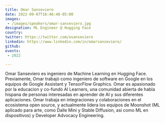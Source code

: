```yaml
---
title: Omar Sanseviero
date: 2022-09-07T16:46:48-05:00
images:
 - /images/speakers/omar-sanseviero.jpg
designation: ML Engineer @ Hugging Face
country: 
twitter: https://twitter.com/osanseviero
linkedin: https://www.linkedin.com/in/omarsanseviero/
github: 
events:
 - 2022

---
```


Omar Sanseviero es ingeniero de Machine Learning en Hugging Face. Previamente, Omar trabajó como ingeniero de software en Google en los equipos de Google Assistant y TensorFlow Graphics. Omar es apasionado por la educacion y co-fundó AI Learners, una comunidad abierta de habla hispana de personas interesadas en aprender de AI y sus diferentes aplicaciones. Omar trabaja en integraciones y colaboraciones en el ecosistema open source, y actualmente lidera los equipos de Moonshot (ML aplicado para arte, como Dalle Mini y Stable Diffusion, asi como ML en dispositivos) y Developer Advocacy Engineering.